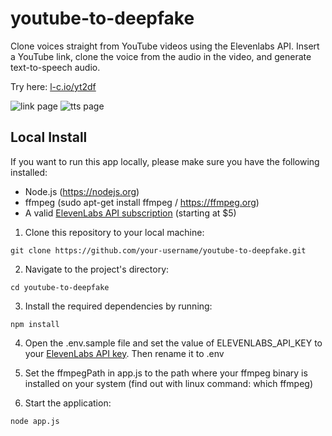 # youtube-to-deepfake

Clone voices straight from YouTube videos using the Elevenlabs API. Insert a YouTube link, clone the voice from the audio in the video, and generate text-to-speech audio.

Try here: [l-c.io/yt2df](https://l-c.io/yt2df/)

![link page](https://i.imgur.com/CZN3UPv.png)
![tts page](https://i.imgur.com/kSzy0pp.png)

## Local Install

If you want to run this app locally, please make sure you have the following installed:

- Node.js (https://nodejs.org)
- ffmpeg (sudo apt-get install ffmpeg / https://ffmpeg.org)
- A valid [ElevenLabs API subscription](http://elevenlabs.io) (starting at $5)

1. Clone this repository to your local machine:
```
git clone https://github.com/your-username/youtube-to-deepfake.git
```
2. Navigate to the project's directory:
```
cd youtube-to-deepfake
```
3. Install the required dependencies by running:
```
npm install
```
4. Open the .env.sample file and set the value of ELEVENLABS_API_KEY to your [ElevenLabs API key](https://elevenlabs.io). Then rename it to .env

5. Set the ffmpegPath in app.js to the path where your ffmpeg binary is installed on your system (find out with linux command: which ffmpeg)

6. Start the application:
```
node app.js
```


